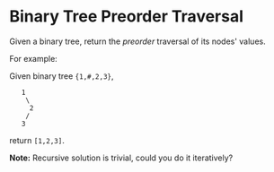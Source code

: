 # Binary Tree Preorder Traversal

Given a binary tree, return the *preorder* traversal of its nodes' values.

For example:

Given binary tree `{1,#,2,3}`,

```
   1
    \
     2
    /
   3
```

return `[1,2,3]`.

**Note:** Recursive solution is trivial, could you do it iteratively?
